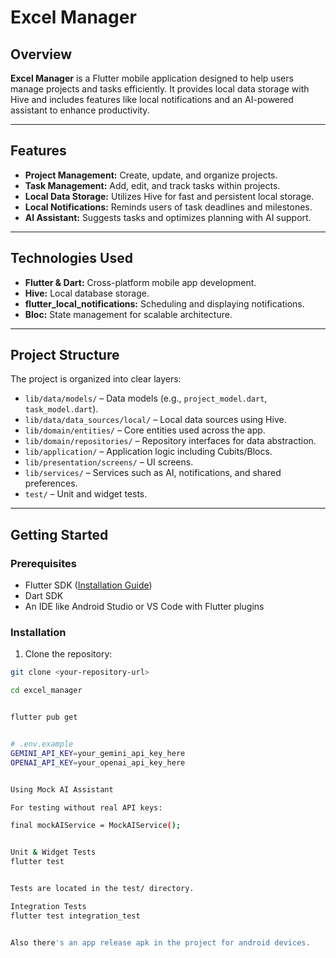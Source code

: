 # Excel Manager

## Overview

**Excel Manager** is a Flutter mobile application designed to help users manage projects and tasks efficiently. It provides local data storage with Hive and includes features like local notifications and an AI-powered assistant to enhance productivity.

---

## Features

- **Project Management:** Create, update, and organize projects.
- **Task Management:** Add, edit, and track tasks within projects.
- **Local Data Storage:** Utilizes Hive for fast and persistent local storage.
- **Local Notifications:** Reminds users of task deadlines and milestones.
- **AI Assistant:** Suggests tasks and optimizes planning with AI support.

---

## Technologies Used

- **Flutter & Dart:** Cross-platform mobile app development.
- **Hive:** Local database storage.
- **flutter_local_notifications:** Scheduling and displaying notifications.
- **Bloc:** State management for scalable architecture.

---

## Project Structure

The project is organized into clear layers:

- `lib/data/models/` – Data models (e.g., `project_model.dart`, `task_model.dart`).
- `lib/data/data_sources/local/` – Local data sources using Hive.
- `lib/domain/entities/` – Core entities used across the app.
- `lib/domain/repositories/` – Repository interfaces for data abstraction.
- `lib/application/` – Application logic including Cubits/Blocs.
- `lib/presentation/screens/` – UI screens.
- `lib/services/` – Services such as AI, notifications, and shared preferences.
- `test/` – Unit and widget tests.

---

## Getting Started

### Prerequisites

- Flutter SDK ([Installation Guide](https://flutter.dev/docs/get-started/install))
- Dart SDK
- An IDE like Android Studio or VS Code with Flutter plugins

### Installation

1. Clone the repository:

```bash
git clone <your-repository-url>

cd excel_manager


flutter pub get


# .env.example
GEMINI_API_KEY=your_gemini_api_key_here
OPENAI_API_KEY=your_openai_api_key_here


Using Mock AI Assistant

For testing without real API keys:

final mockAIService = MockAIService();


Unit & Widget Tests
flutter test


Tests are located in the test/ directory.

Integration Tests
flutter test integration_test


Also there's an app release apk in the project for android devices.
